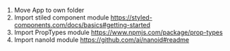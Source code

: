 1. Move App to own folder
2. Import stiled component module
   https://styled-components.com/docs/basics#getting-started
3. Import PropTypes module https://www.npmjs.com/package/prop-types
4. Import nanoId module https://github.com/ai/nanoid#readme
